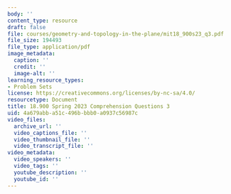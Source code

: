 ```yaml
---
body: ''
content_type: resource
draft: false
file: courses/geometry-and-topology-in-the-plane/mit18_900s23_q3.pdf
file_size: 194493
file_type: application/pdf
image_metadata:
  caption: ''
  credit: ''
  image-alt: ''
learning_resource_types:
- Problem Sets
license: https://creativecommons.org/licenses/by-nc-sa/4.0/
resourcetype: Document
title: 18.900 Spring 2023 Comprehension Questions 3
uid: 4a679abb-a51c-496b-bbb0-a0937c56987c
video_files:
  archive_url: ''
  video_captions_file: ''
  video_thumbnail_file: ''
  video_transcript_file: ''
video_metadata:
  video_speakers: ''
  video_tags: ''
  youtube_description: ''
  youtube_id: ''
---
```

